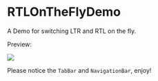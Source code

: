 # RTLOnTheFlyDemo

A Demo for switching LTR and RTL on the fly.

Preview:

![](https://media.giphy.com/media/xTiN0JUc1biYreMsiQ/giphy.gif)

Please notice the `TabBar` and `NavigationBar`, enjoy!
